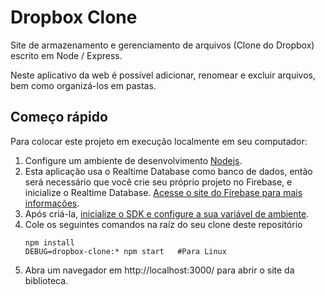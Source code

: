 # Dropbox Clone

Site de armazenamento e gerenciamento de arquivos (Clone do Dropbox) escrito em Node / Express. 

Neste aplicativo da web é possível adicionar, renomear e excluir arquivos, bem como organizá-los em pastas.

## Começo rápido 

Para colocar este projeto em execução localmente em seu computador:

1. Configure um ambiente de desenvolvimento [Nodejs](https://developer.mozilla.org/pt-BR/docs/Learn/Server-side/Express_Nodejs/development_environment).
2. Esta aplicação usa o Realtime Database como banco de dados, então será necessário que você crie seu próprio projeto no Firebase, e inicialize o Realtime Database. [Acesse o site do Firebase para mais informações](https://firebase.google.com/docs/database).
3. Após criá-la, [inicialize o SDK e configure a sua variável de ambiente](https://firebase.google.com/docs/admin/setup?authuser=0#initialize-sdk).
4. Cole os seguintes comandos na raíz do seu clone deste repositório
   ```
   npm install
   DEBUG=dropbox-clone:* npm start   #Para Linux
   ```
1. Abra um navegador em  http://localhost:3000/ para abrir o site da biblioteca.

